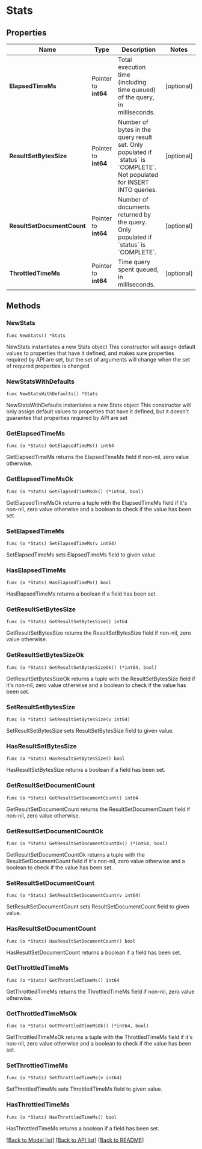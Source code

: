 # Stats

## Properties

Name | Type | Description | Notes
------------ | ------------- | ------------- | -------------
**ElapsedTimeMs** | Pointer to **int64** | Total execution time (including time queued) of the query, in milliseconds. | [optional] 
**ResultSetBytesSize** | Pointer to **int64** | Number of bytes in the query result set. Only populated if &#x60;status&#x60; is &#x60;COMPLETE&#x60;. Not populated for INSERT INTO queries. | [optional] 
**ResultSetDocumentCount** | Pointer to **int64** | Number of documents returned by the query. Only populated if &#x60;status&#x60; is &#x60;COMPLETE&#x60;. | [optional] 
**ThrottledTimeMs** | Pointer to **int64** | Time query spent queued, in milliseconds. | [optional] 

## Methods

### NewStats

`func NewStats() *Stats`

NewStats instantiates a new Stats object
This constructor will assign default values to properties that have it defined,
and makes sure properties required by API are set, but the set of arguments
will change when the set of required properties is changed

### NewStatsWithDefaults

`func NewStatsWithDefaults() *Stats`

NewStatsWithDefaults instantiates a new Stats object
This constructor will only assign default values to properties that have it defined,
but it doesn't guarantee that properties required by API are set

### GetElapsedTimeMs

`func (o *Stats) GetElapsedTimeMs() int64`

GetElapsedTimeMs returns the ElapsedTimeMs field if non-nil, zero value otherwise.

### GetElapsedTimeMsOk

`func (o *Stats) GetElapsedTimeMsOk() (*int64, bool)`

GetElapsedTimeMsOk returns a tuple with the ElapsedTimeMs field if it's non-nil, zero value otherwise
and a boolean to check if the value has been set.

### SetElapsedTimeMs

`func (o *Stats) SetElapsedTimeMs(v int64)`

SetElapsedTimeMs sets ElapsedTimeMs field to given value.

### HasElapsedTimeMs

`func (o *Stats) HasElapsedTimeMs() bool`

HasElapsedTimeMs returns a boolean if a field has been set.

### GetResultSetBytesSize

`func (o *Stats) GetResultSetBytesSize() int64`

GetResultSetBytesSize returns the ResultSetBytesSize field if non-nil, zero value otherwise.

### GetResultSetBytesSizeOk

`func (o *Stats) GetResultSetBytesSizeOk() (*int64, bool)`

GetResultSetBytesSizeOk returns a tuple with the ResultSetBytesSize field if it's non-nil, zero value otherwise
and a boolean to check if the value has been set.

### SetResultSetBytesSize

`func (o *Stats) SetResultSetBytesSize(v int64)`

SetResultSetBytesSize sets ResultSetBytesSize field to given value.

### HasResultSetBytesSize

`func (o *Stats) HasResultSetBytesSize() bool`

HasResultSetBytesSize returns a boolean if a field has been set.

### GetResultSetDocumentCount

`func (o *Stats) GetResultSetDocumentCount() int64`

GetResultSetDocumentCount returns the ResultSetDocumentCount field if non-nil, zero value otherwise.

### GetResultSetDocumentCountOk

`func (o *Stats) GetResultSetDocumentCountOk() (*int64, bool)`

GetResultSetDocumentCountOk returns a tuple with the ResultSetDocumentCount field if it's non-nil, zero value otherwise
and a boolean to check if the value has been set.

### SetResultSetDocumentCount

`func (o *Stats) SetResultSetDocumentCount(v int64)`

SetResultSetDocumentCount sets ResultSetDocumentCount field to given value.

### HasResultSetDocumentCount

`func (o *Stats) HasResultSetDocumentCount() bool`

HasResultSetDocumentCount returns a boolean if a field has been set.

### GetThrottledTimeMs

`func (o *Stats) GetThrottledTimeMs() int64`

GetThrottledTimeMs returns the ThrottledTimeMs field if non-nil, zero value otherwise.

### GetThrottledTimeMsOk

`func (o *Stats) GetThrottledTimeMsOk() (*int64, bool)`

GetThrottledTimeMsOk returns a tuple with the ThrottledTimeMs field if it's non-nil, zero value otherwise
and a boolean to check if the value has been set.

### SetThrottledTimeMs

`func (o *Stats) SetThrottledTimeMs(v int64)`

SetThrottledTimeMs sets ThrottledTimeMs field to given value.

### HasThrottledTimeMs

`func (o *Stats) HasThrottledTimeMs() bool`

HasThrottledTimeMs returns a boolean if a field has been set.


[[Back to Model list]](../README.md#documentation-for-models) [[Back to API list]](../README.md#documentation-for-api-endpoints) [[Back to README]](../README.md)



